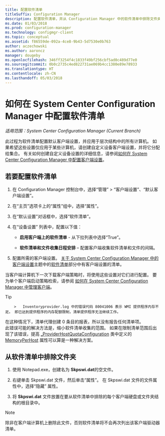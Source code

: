 ```yaml
---
title: 配置软件清单
titleSuffix: Configuration Manager
description: 配置软件清单，并从 Configuration Manager 中的软件清单中排除文件夹。
ms.date: 01/03/2018
ms.prod: configuration-manager
ms.technology: configmgr-client
ms.topic: conceptual
ms.assetid: f86559de-092a-4ce8-9b43-5d7530e0b763
author: aczechowski
ms.author: aaroncz
manager: dougeby
ms.openlocfilehash: 346ff3254f4c1833f49bf256cbf5ad0c489d77e0
ms.sourcegitcommit: 0b0c2735c4ed822731ae069b4cc1380e89e78933
ms.translationtype: HT
ms.contentlocale: zh-CN
ms.lasthandoff: 05/03/2018
---
```

# <a name="how-to-configure-software-inventory-in-system-center-configuration-manager"></a>如何在 System Center Configuration Manager 中配置软件清单

*适用范围：System Center Configuration Manager (Current Branch)*

此过程为软件清单配置默认客户端设置，并应用于层次结构中的所有计算机。 如果希望这些设置仅应用于某些计算机，请创建自定义设备客户端设置，并将它分配给集合。 有关如何创建自定义设备设置的详细信息，请参阅[如何在 System Center Configuration Manager 中配置客户端设置](../../../../core/clients/deploy/configure-client-settings.md)。   

## <a name="to-configure-software-inventory"></a>若要配置软件清单  

1.  在 Configuration Manager 控制台中，选择“管理” > “客户端设置”、“默认客户端设置”。  

4.  在“主页”选项卡上的“属性”组中，选择“属性”。  

5.  在“默认设置”对话框中，选择“软件清单”。  

6.  在“设备设置”  列表中，配置以下值：  

    -   **启用客户端上的软件清单** - 从下拉列表中选择“True”。  

    -   **软件清单和文件收集日程安排** – 配置客户端收集软件清单和文件的间隔。   

7.  配置所需的客户端设置。 [关于 System Center Configuration Manager 中的客户端设置](../../../../core/clients/deploy/about-client-settings.md#software-inventory)主题中的[软件清单](../../../../core/clients/deploy/about-client-settings.md)部分中有客户端设置的清单。  

 当客户端计算机下一次下载客户端策略时，将使用这些设置对它们进行配置。 要为单个客户端启动策略检索，请参阅 [如何在 System Center Configuration Manager 中管理客户端](../../../../core/clients/manage/manage-clients.md)。  

 > [!TIP]  
        >   Inventoryprovider.log 中的错误代码 80041006 表示 WMI 提供程序内存不足。 即已达到提供程序的内存配额限制，清单提供程序无法继续工作。
在这种情况下，清单代理创建 0 条目的报表，所以没有报告任何清单项。 <br/>
此错误可能的解决方法是，缩小软件清单收集的范围。 如果在限制清单范围后出现了该错误，提高 [_ProviderHostQuotaConfiguration](https://msdn.microsoft.com/library/aa394671) 类中定义的 [MemoryPerHost](https://blogs.technet.microsoft.com/askperf/2008/09/16/memory-and-handle-quotas-in-the-wmi-provider-service/) 属性可以算是一种解决方案。

<!--SMS.480648 include WMI Out of memory tip -->


## <a name="to-exclude-folders-from-software-inventory"></a>从软件清单中排除文件夹  

1.  使用 Notepad.exe，创建名为 **Skpswi.dat**的空文件。  

2.  右键单击 Skpswi.dat 文件，然后单击“属性”。 在 Skpswi.dat 文件的文件属性中，选择“隐藏”  属性。  

3.  将 **Skpswi.dat** 文件放置在要从软件清单中排除的每个客户端硬盘或文件夹结构的根目录中。  

> [!NOTE]  
>  除非在客户端计算机上删除此文件，否则软件清单将不会再次列出该客户端驱动器清单。